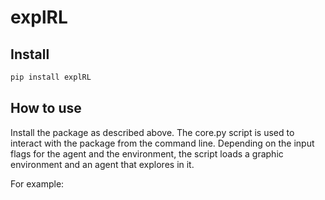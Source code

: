 # explRL


<!-- WARNING: THIS FILE WAS AUTOGENERATED! DO NOT EDIT! -->

## Install

``` sh
pip install explRL
```

## How to use

Install the package as described above. The core.py script is used to
interact with the package from the command line. Depending on the input
flags for the agent and the environment, the script loads a graphic
environment and an agent that explores in it.

For example:
